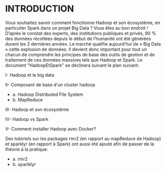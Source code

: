 # INTRODUCTION

Vous souhaitez savoir comment fonctionne Hadoop et son écosystème, en particulier Spark dans un projet Big Data ?  Vous êtes au bon endroit  ! D’après le constat des experts, des institutions publiques et privés, 90 % des données récoltées depuis le début de l’humanité ont été générées durant les 2 dernières années. Le marché qualifie aujourd’hui de « Big Data » cette explosion de données. Il devient donc important pour tout un chacun de comprendre les principes de base des outils de gestion et de traitement de ces données massives tels que Hadoop et Spark. Le document "HadoopEtSpark" se déclinera suivant le plan suivant:

I- Hadoop et le big data
  
II- Composant de base d'un cluster hadoop
  
  * a. Hadoop Distributed File System
  * b. MapReduce
  
III- Hadoop et son écosystème
  
IV- Hadoop vs Spark
  
V- Comment installer Hadoop avec Docker?

Des tutoriels sur les packages rmr2 (en rapport au mapReduce de Hadoop) et sparklyr (en rapport à Spark) ont aussi été ajouté afin de passer de la théorie à la pratique: 
  
 * a. rmr2
 * b. sparlklyr
